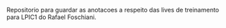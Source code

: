 Repositorio para guardar as anotacoes a respeito das lives de treinamento para LPIC1 do Rafael Foschiani.
